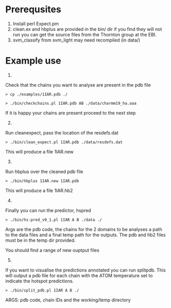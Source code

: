 # Prerequsites

1. Install perl Expect.pm
2. clean.ex and hbplus are provided in the bin/ dir if you find they will not run you can get the source files from the Thornton group at the EBI.
3. svm_classify from svm_light may need recompiled (in data/)

# Example use

1)
Check that the chains you want to analyse are present in the pdb file

`> cp ./examples/1IAR.pdb ./`

`> ./bin/checkchains.pl 1IAR.pdb AB ./data/charmm19_ha.aaa`

If it is happy your chains are present proceed to
the next step

2)
Run cleanexpect, pass the location of the resdefs.dat

`> ./bin/clean_expect.pl 1IAR.pdb ./data/resdefs.dat`

This will produce a file 1IAR.new

3)
Run hbplus over the cleaned pdb file

`> ./bin/hbplus 1IAR.new 1IAR.pdb`

This will produce a file 1IAR.hb2

4)
Finally you can run the predictor, hspred

`> ./bin/hs-pred_v0_1.pl 1IAR A B ./data ./`

Args are the pdb code, the chains for the 2 domains to be analyses a path to the data files and a final temp path for the outputs. The pdb and hb2 files must be in the temp dir provided.

You should find a range of new ouptput files

5)
If you want to visualise the predictions annotated you can run splitpdb. This will output a pdb file for each chain with the ATOM temperature set to indicate the hotspot predictions.

`> ./bin/split_pdb.pl 1IAR A B ./`

ARGS: pdb code, chain IDs and the working/temp directory
